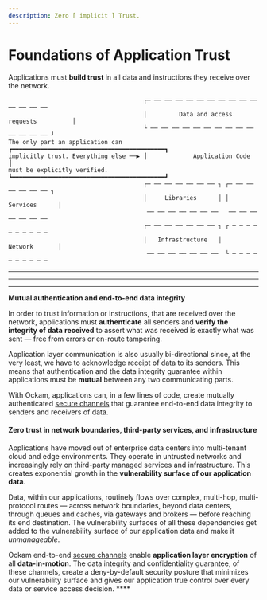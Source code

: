 ```yaml
---
description: Zero [ implicit ] Trust.
---
```


# Foundations of Application Trust

Applications must **build trust** in all data and instructions they receive over the network.

```
                                      ┌─ ── ── ── ── ── ── ── ── ── ── ── ── ── ── 
                                      │         Data and access requests          │
                                      └ ── ── ── ── ── ── ── ── ── ── ── ── ── ── ┘
The only part an application can      ┏━━━━━━━━━━━━━━━━━━━━━━━━━━━━━━━━━━━━━━━━━━━┓
implicitly trust. Everything else ──▶ ┃             Application Code              ┃
must be explicitly verified.          ┗━━━━━━━━━━━━━━━━━━━━━━━━━━━━━━━━━━━━━━━━━━━┛
                                      ┌─ ── ── ── ── ── ── ┐ ┌─ ── ── ── ── ── ── ┐
                                      │     Libraries      │ │      Services      │
                                       ── ── ── ── ── ── ──   ── ── ── ── ── ── ── 
                                      ┌─ ── ── ── ── ── ── ┐ ┌ ─ ─ ─ ─ ─ ─ ─ ─ ─ ─ 
                                      │   Infrastructure   │        Network       │
                                       ── ── ── ── ── ── ──  └ ─ ─ ─ ─ ─ ─ ─ ─ ─ ─ 
```

****

****

****

**Mutual authentication and end-to-end data integrity**

In order to trust information or instructions, that are received over the network, applications must **authenticate** all senders and **verify the integrity of data** **received** to assert what was received is exactly what was sent — free from errors or en-route tampering.

Application layer communication is also usually bi-directional since, at the very least, we have to acknowledge receipt of data to its senders. This means that authentication and the data integrity guarantee within applications must be **mutual** between any two communicating parts.

With Ockam, applications can, in a few lines of code, create mutually authenticated [secure channels](command-line/secure-channels.md) that guarantee end-to-end data integrity to senders and receivers of data.

#### **Zero trust in network boundaries,** third-party services, and infrastructure

Applications have moved out of enterprise data centers into multi-tenant cloud and edge environments. They operate in untrusted networks and increasingly rely on third-party managed services and infrastructure. This creates exponential growth in the **vulnerability surface of our application data**.

Data, within our applications, routinely flows over complex, multi-hop, multi-protocol routes — across network boundaries, beyond data centers, through queues and caches, via gateways and brokers — before reaching its end destination. The vulnerability surfaces of all these dependencies get added to the vulnerability surface of our application data and make it _unmanageable_.

Ockam end-to-end [secure channels](command-line/secure-channels.md) enable **application layer encryption** of all **data-in-motion**. The data integrity and confidentiality guarantee, of these channels, create a deny-by-default security posture that minimizes our vulnerability surface and gives our application true control over every data or service access decision. ****&#x20;

